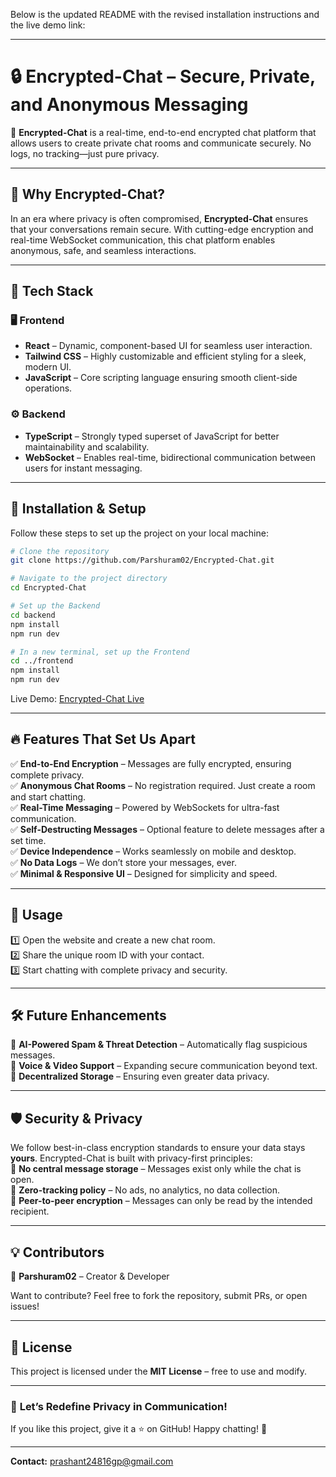 Below is the updated README with the revised installation instructions and the live demo link:

---

# **🔒 Encrypted-Chat** – Secure, Private, and Anonymous Messaging  

🚀 **Encrypted-Chat** is a real-time, end-to-end encrypted chat platform that allows users to create private chat rooms and communicate securely. No logs, no tracking—just pure privacy.

---

## 🌟 Why Encrypted-Chat?  
In an era where privacy is often compromised, **Encrypted-Chat** ensures that your conversations remain secure. With cutting-edge encryption and real-time WebSocket communication, this chat platform enables anonymous, safe, and seamless interactions.

---

## 🚀 **Tech Stack**  

### **🖥️ Frontend**  
- **React** – Dynamic, component-based UI for seamless user interaction.  
- **Tailwind CSS** – Highly customizable and efficient styling for a sleek, modern UI.  
- **JavaScript** – Core scripting language ensuring smooth client-side operations.

### **⚙️ Backend**  
- **TypeScript** – Strongly typed superset of JavaScript for better maintainability and scalability.  
- **WebSocket** – Enables real-time, bidirectional communication between users for instant messaging.

---

## 🔧 **Installation & Setup**  
Follow these steps to set up the project on your local machine:

```bash
# Clone the repository
git clone https://github.com/Parshuram02/Encrypted-Chat.git

# Navigate to the project directory
cd Encrypted-Chat

# Set up the Backend
cd backend
npm install
npm run dev

# In a new terminal, set up the Frontend
cd ../frontend
npm install
npm run dev
```

Live Demo: [Encrypted-Chat Live](https://encryptedchat.netlify.app/)

---

## 🔥 **Features That Set Us Apart**  

✅ **End-to-End Encryption** – Messages are fully encrypted, ensuring complete privacy.  
✅ **Anonymous Chat Rooms** – No registration required. Just create a room and start chatting.  
✅ **Real-Time Messaging** – Powered by WebSockets for ultra-fast communication.  
✅ **Self-Destructing Messages** – Optional feature to delete messages after a set time.  
✅ **Device Independence** – Works seamlessly on mobile and desktop.  
✅ **No Data Logs** – We don’t store your messages, ever.  
✅ **Minimal & Responsive UI** – Designed for simplicity and speed.

---

## 📌 **Usage**  

1️⃣ Open the website and create a new chat room.  
2️⃣ Share the unique room ID with your contact.  
3️⃣ Start chatting with complete privacy and security.

---

## 🛠️ **Future Enhancements**  
🚀 **AI-Powered Spam & Threat Detection** – Automatically flag suspicious messages.  
🚀 **Voice & Video Support** – Expanding secure communication beyond text.  
🚀 **Decentralized Storage** – Ensuring even greater data privacy.

---

## 🛡️ **Security & Privacy**  
We follow best-in-class encryption standards to ensure your data stays **yours**. Encrypted-Chat is built with privacy-first principles:  
🔹 **No central message storage** – Messages exist only while the chat is open.  
🔹 **Zero-tracking policy** – No ads, no analytics, no data collection.  
🔹 **Peer-to-peer encryption** – Messages can only be read by the intended recipient.

---

## 💡 **Contributors**  
🚀 **Parshuram02** – Creator & Developer  

Want to contribute? Feel free to fork the repository, submit PRs, or open issues!

---

## 📜 **License**  
This project is licensed under the **MIT License** – free to use and modify.

---

### 🚀 **Let’s Redefine Privacy in Communication!**  
If you like this project, give it a ⭐ on GitHub! Happy chatting! 🔐  

---

**Contact:** prashant24816gp@gmail.com


